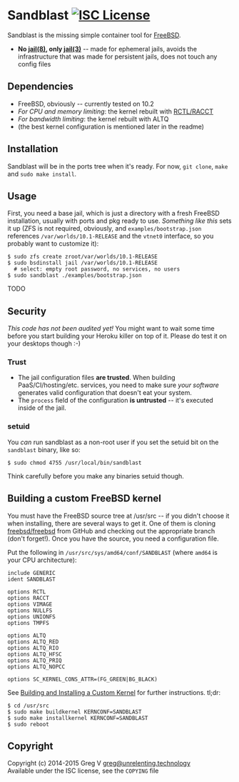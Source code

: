 # Sandblast [![ISC License](https://img.shields.io/badge/license-ISC-red.svg?style=flat)](https://tldrlegal.com/license/-isc-license)

Sandblast is the missing simple container tool for [FreeBSD].

- **No [jail(8)], only [jail(3)]** -- made for ephemeral jails, avoids the infrastructure that was made for persistent jails, does not touch any config files

[FreeBSD]: https://www.FreeBSD.org
[jail(3)]: https://www.FreeBSD.org/cgi/man.cgi?query=jail&apropos=0&sektion=3}&arch=default&format=html
[jail(8)]: https://www.FreeBSD.org/cgi/man.cgi?query=jail&apropos=0&sektion=8&arch=default&format=html

## Dependencies

- FreeBSD, obviously -- currently tested on 10.2
- *For CPU and memory limiting*: the kernel rebuilt with [RCTL/RACCT](https://wiki.freebsd.org/Hierarchical_Resource_Limits)
- *For bandwidth limiting*: the kernel rebuilt with ALTQ
- (the best kernel configuration is mentioned later in the readme)

## Installation

Sandblast will be in the ports tree when it's ready.
For now, `git clone`, `make` and `sudo make install`.

## Usage

First, you need a base jail, which is just a directory with a fresh FreeBSD installation, usually with ports and pkg ready to use.
*Something like this* sets it up (ZFS is not required, obviously, and `examples/bootstrap.json` references `/var/worlds/10.1-RELEASE` and the `vtnet0` interface, so you probably want to customize it):

```shell
$ sudo zfs create zroot/var/worlds/10.1-RELEASE
$ sudo bsdinstall jail /var/worlds/10.1-RELEASE
  # select: empty root password, no services, no users
$ sudo sandblast ./examples/bootstrap.json
```

TODO

## Security

*This code has not been audited yet!*
You might want to wait some time before you start building your Heroku killer on top of it.
Please do test it on your desktops though :-)

### Trust

- The jail configuration files **are trusted**.
  When building PaaS/CI/hosting/etc. services, you need to make sure *your software* generates valid configuration that doesn't eat your system.
- The `process` field of the configuration **is untrusted** -- it's executed inside of the jail.

### setuid

You *can* run sandblast as a non-root user if you set the setuid bit on the `sandblast` binary, like so:

```shell
$ sudo chmod 4755 /usr/local/bin/sandblast
```

Think carefully before you make any binaries setuid though.

## Building a custom FreeBSD kernel

You must have the FreeBSD source tree at /usr/src -- if you didn't choose it when installing, there are several ways to get it.
One of them is cloning [freebsd/freebsd](https://github.com/freebsd/freebsd) from GitHub and checking out the appropriate branch (don't forget!).
Once you have the source, you need a configuration file.

Put the following in `/usr/src/sys/amd64/conf/SANDBLAST` (where `amd64` is your CPU architecture):

```
include GENERIC
ident SANDBLAST

options RCTL
options RACCT
options VIMAGE
options NULLFS
options UNIONFS
options TMPFS

options ALTQ
options ALTQ_RED
options ALTQ_RIO
options ALTQ_HFSC
options ALTQ_PRIQ
options ALTQ_NOPCC

options SC_KERNEL_CONS_ATTR=(FG_GREEN|BG_BLACK)
```

See [Building and Installing a Custom Kernel](https://www.freebsd.org/doc/en_US.ISO8859-1/books/handbook/kernelconfig-building.html) for further instructions.
tl;dr:

```shell
$ cd /usr/src
$ sudo make buildkernel KERNCONF=SANDBLAST
$ sudo make installkernel KERNCONF=SANDBLAST
$ sudo reboot
```

## Copyright

Copyright (c) 2014-2015 Greg V <greg@unrelenting.technology>  
Available under the ISC license, see the `COPYING` file
